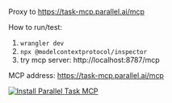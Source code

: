 Proxy to https://task-mcp.parallel.ai/mcp

How to run/test:

1. `wrangler dev`
2. `npx @modelcontextprotocol/inspector`
3. try mcp server: http://localhost:8787/mcp

MCP address: https://task-mcp.parallel.ai/mcp

[![Install Parallel Task MCP](https://img.shields.io/badge/Install_MCP-Parallel%20Search%20MCP-black?style=for-the-badge)](https://installthismcp.com/Parallel%20Search%20MCP?url=https%3A%2F%2Ftask-mcp.parallel.ai%2Fmcp)
